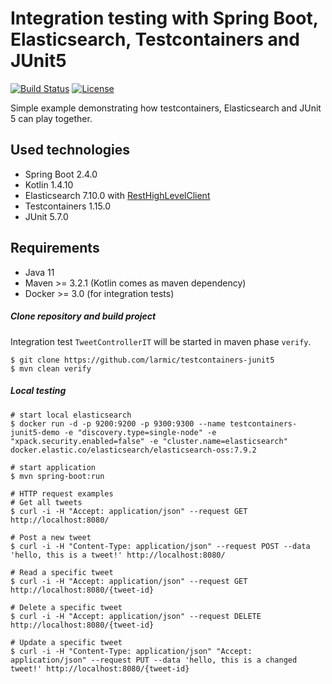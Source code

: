 # Integration testing with Spring Boot, Elasticsearch, Testcontainers and JUnit5

[![Build Status](https://travis-ci.org/larmic/testcontainers-junit5.svg?branch=master)](https://travis-ci.org/larmic/testcontainers-junit5)
[![License](https://img.shields.io/badge/License-Apache%202.0-blue.svg)](https://opensource.org/licenses/Apache-2.0)

Simple example demonstrating how testcontainers, Elasticsearch and JUnit 5 can play together.

## Used technologies

* Spring Boot 2.4.0
* Kotlin 1.4.10
* Elasticsearch 7.10.0 with [RestHighLevelClient](https://www.elastic.co/guide/en/elasticsearch/client/java-rest/current/java-rest-high-getting-started-initialization.html)
* Testcontainers 1.15.0
* JUnit 5.7.0

## Requirements

* Java 11
* Maven >= 3.2.1 (Kotlin comes as maven dependency)
* Docker >= 3.0 (for integration tests)

##### Clone repository and build project

Integration test ```TweetControllerIT``` will be started in maven phase ```verify```.

```ssh
$ git clone https://github.com/larmic/testcontainers-junit5
$ mvn clean verify
```

##### Local testing

```ssh
# start local elasticsearch
$ docker run -d -p 9200:9200 -p 9300:9300 --name testcontainers-junit5-demo -e "discovery.type=single-node" -e "xpack.security.enabled=false" -e "cluster.name=elasticsearch" docker.elastic.co/elasticsearch/elasticsearch-oss:7.9.2

# start application
$ mvn spring-boot:run

# HTTP request examples
# Get all tweets
$ curl -i -H "Accept: application/json" --request GET http://localhost:8080/

# Post a new tweet
$ curl -i -H "Content-Type: application/json" --request POST --data 'hello, this is a tweet!' http://localhost:8080/

# Read a specific tweet     
$ curl -i -H "Accept: application/json" --request GET http://localhost:8080/{tweet-id}      
 
# Delete a specific tweet
$ curl -i -H "Accept: application/json" --request DELETE http://localhost:8080/{tweet-id}

# Update a specific tweet    
$ curl -i -H "Content-Type: application/json" "Accept: application/json" --request PUT --data 'hello, this is a changed tweet!' http://localhost:8080/{tweet-id}        
```
